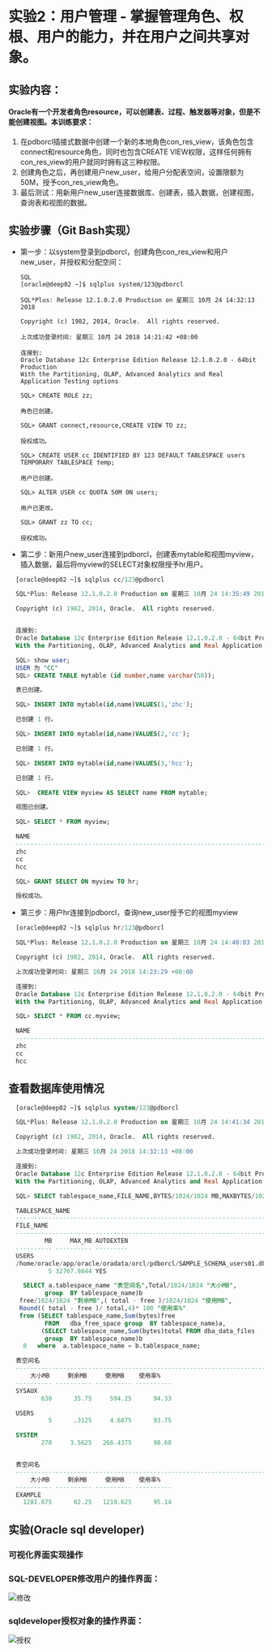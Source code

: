 # 实验2：用户管理 - 掌握管理角色、权根、用户的能力，并在用户之间共享对象。 

## 实验内容： ##
  #### Oracle有一个开发者角色resource，可以创建表、过程、触发器等对象，但是不能创建视图。本训练要求： ####
  1. 在pdborcl插接式数据中创建一个新的本地角色con_res_view，该角色包含connect和resource角色，同时也包含CREATE VIEW权限，这样任何拥有con_res_view的用户就同时拥有这三种权限。
  2. 创建角色之后，再创建用户new_user，给用户分配表空间，设置限额为50M，授予con_res_view角色。
  3. 最后测试：用新用户new_user连接数据库、创建表，插入数据，创建视图，查询表和视图的数据。
  
## 实验步骤（Git Bash实现） ##
- 第一步：以system登录到pdborcl，创建角色con_res_view和用户new_user，并授权和分配空间：
  ``` 
  SQL
  [oracle@deep02 ~]$ sqlplus system/123@pdborcl

  SQL*Plus: Release 12.1.0.2.0 Production on 星期三 10月 24 14:32:13 2018

  Copyright (c) 1982, 2014, Oracle.  All rights reserved.

  上次成功登录时间: 星期三 10月 24 2018 14:21:42 +08:00

  连接到:
  Oracle Database 12c Enterprise Edition Release 12.1.0.2.0 - 64bit Production
  With the Partitioning, OLAP, Advanced Analytics and Real Application Testing options

  SQL> CREATE ROLE zz;

  角色已创建。

  SQL> GRANT connect,resource,CREATE VIEW TO zz;

  授权成功。

  SQL> CREATE USER cc IDENTIFIED BY 123 DEFAULT TABLESPACE users TEMPORARY TABLESPACE temp;

  用户已创建。

  SQL> ALTER USER cc QUOTA 50M ON users;

  用户已更改。

  SQL> GRANT zz TO cc;

  授权成功。
  ```
  

- 第二步：新用户new_user连接到pdborcl，创建表mytable和视图myview，插入数据，最后将myview的SELECT对象权限授予hr用户。
``` SQL
  [oracle@deep02 ~]$ sqlplus cc/123@pdborcl

  SQL*Plus: Release 12.1.0.2.0 Production on 星期三 10月 24 14:35:49 2018

  Copyright (c) 1982, 2014, Oracle.  All rights reserved.


  连接到:
  Oracle Database 12c Enterprise Edition Release 12.1.0.2.0 - 64bit Production
  With the Partitioning, OLAP, Advanced Analytics and Real Application Testing options

  SQL> show user;
  USER 为 "CC"
  SQL> CREATE TABLE mytable (id number,name varchar(50));

  表已创建。

  SQL> INSERT INTO mytable(id,name)VALUES(1,'zhc');

  已创建 1 行。

  SQL> INSERT INTO mytable(id,name)VALUES(2,'cc');

  已创建 1 行。

  SQL> INSERT INTO mytable(id,name)VALUES(3,'hcc');

  已创建 1 行。

  SQL>  CREATE VIEW myview AS SELECT name FROM mytable;

  视图已创建。

  SQL> SELECT * FROM myview;

  NAME
  --------------------------------------------------------------------------------
  zhc
  cc
  hcc

  SQL> GRANT SELECT ON myview TO hr;

  授权成功。
  ```
  
- 第三步：用户hr连接到pdborcl，查询new_user授予它的视图myview
``` SQL
  [oracle@deep02 ~]$ sqlplus hr/123@pdborcl

  SQL*Plus: Release 12.1.0.2.0 Production on 星期三 10月 24 14:40:03 2018

  Copyright (c) 1982, 2014, Oracle.  All rights reserved.

  上次成功登录时间: 星期三 10月 24 2018 14:23:29 +08:00

  连接到:
  Oracle Database 12c Enterprise Edition Release 12.1.0.2.0 - 64bit Production
  With the Partitioning, OLAP, Advanced Analytics and Real Application Testing options

  SQL> SELECT * FROM cc.myview;

  NAME
  --------------------------------------------------------------------------------
  zhc
  cc
  hcc
```

## 查看数据库使用情况
``` SQL
  [oracle@deep02 ~]$ sqlplus system/123@pdborcl

  SQL*Plus: Release 12.1.0.2.0 Production on 星期三 10月 24 14:41:34 2018

  Copyright (c) 1982, 2014, Oracle.  All rights reserved.

  上次成功登录时间: 星期三 10月 24 2018 14:32:13 +08:00

  连接到:
  Oracle Database 12c Enterprise Edition Release 12.1.0.2.0 - 64bit Production
  With the Partitioning, OLAP, Advanced Analytics and Real Application Testing options

  SQL> SELECT tablespace_name,FILE_NAME,BYTES/1024/1024 MB,MAXBYTES/1024/1024 MAX_MB,autoextensible FROM dba_data_files  WHERE  tablespace_name='USERS';

  TABLESPACE_NAME
  --------------------------------------------------------------------------------
  FILE_NAME
  --------------------------------------------------------------------------------
          MB     MAX_MB AUTOEXTEN
  ---------- ---------- ---------
  USERS
  /home/oracle/app/oracle/oradata/orcl/pdborcl/SAMPLE_SCHEMA_users01.dbf
           5 32767.9844 YES

    SELECT a.tablespace_name "表空间名",Total/1024/1024 "大小MB",
          group  BY tablespace_name)b
   free/1024/1024 "剩余MB",( total - free )/1024/1024 "使用MB",
   Round(( total - free )/ total,4)* 100 "使用率%"
   from (SELECT tablespace_name,Sum(bytes)free
          FROM   dba_free_space group  BY tablespace_name)a,
         (SELECT tablespace_name,Sum(bytes)total FROM dba_data_files
          group  BY tablespace_name)b
    8   where  a.tablespace_name = b.tablespace_name;

  表空间名
  --------------------------------------------------------------------------------
      大小MB     剩余MB     使用MB    使用率%
  ---------- ---------- ---------- ----------
  SYSAUX
         630      35.75     594.25      94.33

  USERS
           5      .3125     4.6875      93.75

  SYSTEM
         270     3.5625   266.4375      98.68


  表空间名
  --------------------------------------------------------------------------------
      大小MB     剩余MB     使用MB    使用率%
  ---------- ---------- ---------- ----------
  EXAMPLE
    1281.875      62.25   1219.625      95.14
```

## 实验(Oracle sql developer)
### 可视化界面实现操作
### SQL-DEVELOPER修改用户的操作界面：
 ![修改](https://github.com/z915287285/Oracle/blob/master/test2/update.png)
### sqldeveloper授权对象的操作界面：
 ![授权](https://github.com/z915287285/Oracle/blob/master/test2/power.png)
